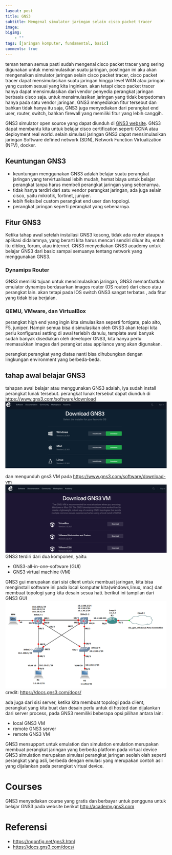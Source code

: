 ```yaml
---
layout: post
title: GNS3
subtitle: Mengenal simulator jaringan selain cisco packet tracer
image: 
bigimg: 
    - ""
tags: [jaringan komputer, fundamental, basic]
comments: true
---
```


teman teman semua pasti sudah mengenal cisco packet tracer yang sering digunakan untuk mensimulasikan suatu jaringan, postingan ini aku akan mengenalkan simulator jaringan selain cisco packet tracer, cisco packet tracer dapat mensimulasikan suatu jaringan hingga level WAN atau jaringan yang custom sesuai yang kita inginkan. akan tetapi cisco packet tracer hanya dapat mensimulasikan dari vendor penyedia perangkat jaringan berbasis cisco saja. untuk mensimulasikan jaringan yang tidak berpedoman hanya pada satu vendor jaringan, GNS3 menyediakan fitur tersebut dan bahkan tidak hanya itu saja, GNS3 juga menyediakan dari perangkat end user, router, switch, bahkan firewall yang memiliki fitur yang lebih canggih.

GNS3 simulator open source yang dapat diunduh di [GNS3 website](https://gns3.com/). GNS3 dapat membantu kita untuk belajar cisco certification seperti CCNA atau deployment real world. selain simulasi jaringan GNS3 dapat mensimulasikan jaringan Software defined network (SDN), Network Function Virtualization (NFV), docker.

## Keuntungan GNS3
- keuntungan menggunakan GNS3 adalah belajar suatu perangkat jaringan yang tervirtualisasi lebih mudah, hemat biaya untuk belajar perangkat tanpa harus membeli perangkat jaringan yang sebenarnya.
- tidak hanya terdiri dari satu vendor perangkat jaringan, ada juga selain cisco, yaitu mikrotik, fortinet, juniper.
- lebih fleksibel custom perangkat end user dan topologi.
- perangkat jaringan seperti perangkat yang sebenarnya.

## Fitur GNS3
Ketika tahap awal setelah installasi GNS3 kosong, tidak ada router ataupun aplikasi didalamnya, yang berarti kita harus mencari sendiri diluar itu, entah itu diblog, forum, atau internet.
GNS3 menyediakan GNS3 academy untuk belajar GNS3 dari basic sampai semuanya tentang network yang menggunakan GNS3.

### Dynamips Router
GNS3 memiliki tujuan untuk mensimulasikan jaringan, GNS3 memanfaatkan emulator dynamips berdasarkan images router (OS router) dari cisco atau perangkat lain. akan tetapi pada IOS switch GNS3 sangat terbatas , ada fitur yang tidak bisa berjalan.

### QEMU, VMware, dan VirtualBox
perangkat high end yang ingin kita simulasikan seperti fortigate, palo alto, F5, juniper. Hampir semua bisa disimulasikan oleh GNS3 akan tetapi kita perlu konfigurasi setting di awal terlebih dahulu, template awal banyak sudah banyak disediakan oleh developer GNS3, kita hanya perlu memasukkan images dari perangkat atau appliance yang akan digunakan. 

perangkat perangkat yang diatas nanti bisa dihubungkan dengan lingkungan environment yang berbeda-beda.

## tahap awal belajar GNS3
tahapan awal belajar atau menggunakan GNS3 adalah, iya sudah install perangkat lunak tersebut.
perangkat lunak tersebut dapat diunduh di https://www.gns3.com/software/download
![halaman unduh gns3](../img/Screenshot_20221213_224031.png)

dan mengunduh gns3 VM pada https://www.gns3.com/software/download-vm
![halaman unduh GNS3 vm](img/Screenshot_20221213_224155.png)
GNS3 terdiri dari dua komponen, yaitu: 
- GNS3-all-in-one-software (GUI)
- GNS3 virtual machine (VM)

GNS3 gui merupakan dari sisi client untuk membuat jaringan, kita bisa menginstall software ini pada local komputer kita(windows,linux, mac) dan membuat topologi yang kita desain sesua hati.
berikut ini tampilan dari GNS3 GUI
![contoh gns3 gui](../img/jaringan-komputer/gns3-example-topologi.png)
credit: https://docs.gns3.com/docs/


ada juga dari sisi server, ketika kita membuat topologi pada client, perangkat yang kita buat dan desain perlu untuk di hosted dan dijalankan dari server process, pada GNS3 memiliki beberapa opsi pilihan antara lain:
- local GNS3 VM
- remote GNS3 server
- remote GNS3 VM

GNS3 mensupport untuk emulation dan simulation
emulation merupakan membuat perangkat jaringan yang berbeda platform pada virtual device GNS3
simulation merupakan simulasi perangkat jaringan seolah olah seperti perangkat yang asli, berbeda dengan emulasi yang merupakan contoh asli yang dijalankan pada perangkat virtual device.



# Courses
GNS3 menyediakan course yang gratis dan berbayar untuk pengguna untuk belajar GNS3 pada website berikut http://academy.gns3.com


# Referensi
- <https://ngonfig.net/gns3.html>
- <https://docs.gns3.com/docs/>